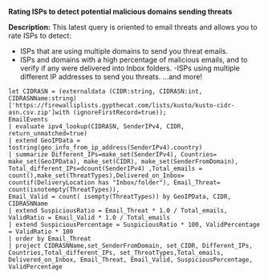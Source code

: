 **Rating ISPs to detect potential malicious domains sending threats**

**Description:** This latest query is oriented to email threats and allows you to rate ISPs to detect:

- ISPs that are using multiple domains to send you threat emails.
- ISPs and domains with a high percentage of malicious emails, and to verify if any were delivered into Inbox folders.
-ISPs using multiple different IP addresses to send you threats.
...and more!

```
let CIDRASN = (externaldata (CIDR:string, CIDRASN:int, CIDRASNName:string)
['https://firewalliplists.gypthecat.com/lists/kusto/kusto-cidr-asn.csv.zip']with (ignoreFirstRecord=true));
EmailEvents
| evaluate ipv4_lookup(CIDRASN, SenderIPv4, CIDR, return_unmatched=true)
| extend GeoIPData = tostring(geo_info_from_ip_address(SenderIPv4).country)
| summarize Different_IPs=make_set(SenderIPv4), Countries= make_set(GeoIPData), make_set(CIDR), make_set(SenderFromDomain), Total_different_IPs=dcount(SenderIPv4) ,Total_emails = count(),make_set(ThreatTypes),Delivered_on_Inbox= countif(DeliveryLocation has "Inbox/folder"), Email_Threat= count(isnotempty(ThreatTypes)),
Email_Valid = count( isempty(ThreatTypes)) by GeoIPData, CIDR, CIDRASNName
| extend SuspiciousRatio = Email_Threat * 1.0 / Total_emails, ValidRatio = Email_Valid * 1.0 / Total_emails
| extend SuspiciousPercentage = SuspiciousRatio * 100, ValidPercentage = ValidRatio * 100
| order by Email_Threat
| project CIDRASNName,set_SenderFromDomain, set_CIDR, Different_IPs, Countries,Total_different_IPs, set_ThreatTypes,Total_emails, Delivered_on_Inbox, Email_Threat, Email_Valid, SuspiciousPercentage, ValidPercentage
```
